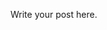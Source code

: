 <!--
.. title: Nothing to read here
.. slug: nothing-to-read-here
.. date: 2019-12-08 15:21:52 UTC-05:00
.. tags: 
.. category: 
.. link: 
.. description: 
.. type: text
-->

Write your post here.
